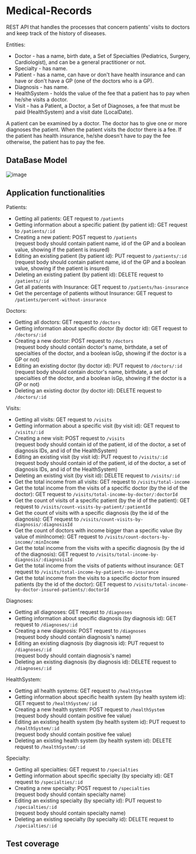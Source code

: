 # Medical-Records
REST API that handles the processes that concern patients' visits to doctors and keep track of the history of diseases. 

Entities:
- Doctor - has a name, birth date, a Set of Specialties (Pediatrics, Surgery, Cardiologist), and can be a general practitioner or not.
- Specialty - has name.
- Patient - has a name, can have or don't have health insurance and can have or don't have a GP (one of the doctors who is a GP).
- Diagnosis - has name.
- HealthSystem - holds the value of the fee that a patient has to pay when he/she visits a doctor.
- Visit - has a Patient, a Doctor, a Set of Diagnoses, a fee that must be paid (HealthSystem) and a visit date (LocalDate).  

A patient can be examined by a doctor. The doctor has to give one or more diagnoses the patient. When the patient visits the doctor there is a fee. If the patient has health insurance, he/she doesn't have to pay the fee otherwise, the patient has to pay the fee.

## DataBase Model

![image](https://github.com/98AnnaM/Medical-Records/assets/147516467/1032f0bc-f02d-4f73-bff1-6f0bc84d0592)

## Application functionalities

Patients:
- Getting all patients: GET request to `/patients`
- Getting information about a specific patient (by patient id): GET request to `/patients/:id`
- Creating a new patient: POST request to `/patients`  
  (request body should contain patient name, id of the GP and a boolean value, showing if the patient is insured)
- Editing an existing patient (by patient id): PUT request to `/patients/:id`  
  (request body should contain patient name, id of the GP and a boolean value, showing if the patient is insured)
- Deleting an existing patient (by patient id): DELETE request to `/patients/:id`
- Get all patients with Insurance: GET request to `/patients/has-insurance`
- Get the percentage of patients without Insurance: GET request to `/patients/percent-without-insurance`

Doctors:
- Getting all doctors: GET request to `/doctors`
- Getting information about specific doctor (by doctor id): GET request to `/doctors/:id`
- Creating a new doctor: POST request to `/doctors`  
  (request body should contain doctor's name, birthdate, a set of specialties of the doctor, and a boolean isGp, showing if the doctor is a GP or not)
- Editing an existing doctor (by doctor id): PUT request to `/doctors/:id`  
  (request body should contain doctor's name, birthdate, a set of specialties of the doctor, and a boolean isGp, showing if the doctor is a GP or not)
- Deleting an existing doctor (by doctor id): DELETE request to `/doctors/:id`

Visits:
- Getting all visits: GET request to `/visits`
- Getting information about a specific visit (by visit id): GET request to `/visits/:id`
- Creating a new visit: POST request to `/visits`  
  (request body should contain id of the patient, id of the doctor, a set of diagnosis IDs, and id of the HealthSystem)
- Editing an existing visit (by visit id): PUT request to `/visits/:id`  
  (request body should contain id of the patient, id of the doctor, a set of diagnosis IDs, and id of the HealthSystem)
- Deleting an existing visit (by visit id): DELETE request to `/visits/:id`
- Get the total income from all visits: GET request to `/visits/total-income`
- Get the total income from the visits of a specific doctor (by the id of the doctor): GET request to `/visits/total-income-by-doctor/:doctorId`
- Get the count of visits of a specific patient (by the id of the patient): GET request to `/visits/count-visits-by-patient/:patientId`
- Get the count of visits with a specific diagnosis (by the id of the diagnosis): GET request to `/visits/count-visits-by-diagnosis/:diagnosisId`
- Get the count of doctors with income bigger than a specific value (by value of minIncome): GET request to `/visits/count-doctors-by-income/:minIncome`
- Get the total income from the visits with a specific diagnosis (by the id of the diagnosis): GET request to `/visits/total-income-by-diagnosis/:diagnosisId`
- Get the total income from the visits of patients without insurance: GET request to `/visits/total-income-by-patients-no-insurance`
- Get the total income from the visits to a specific doctor from insured patients (by the id of the doctor): GET request to `/visits/total-income-by-doctor-insured-patients/:doctorId`
  
Diagnoses:
- Getting all diagnoses: GET request to `/diagnoses`
- Getting information about specific diagnosis (by diagnosis id): GET request to `/diagnoses/:id`
- Creating a new diagnosis: POST request to `/diagnoses`  
  (request body should contain diagnosis's name)
- Editing an existing diagnosis (by diagnosis id): PUT request to `/diagnoses/:id`  
  (request body should contain diagnosis's name)
- Deleting an existing diagnosis (by diagnosis id): DELETE request to `/diagnoses/:id`

HealthSystem:
- Getting all health systems: GET request to `/healthSystem`
- Getting information about specific health system (by health system id): GET request to `/healthSystem/:id`
- Creating a new health system: POST request to `/healthSystem`  
  (request body should contain positive fee value)
- Editing an existing health system (by health system id): PUT request to `/healthSystem/:id`  
  (request body should contain positive fee value)
- Deleting an existing health system (by health system id): DELETE request to `/healthSystem/:id`

Specialty:
- Getting all specialties: GET request to `/specialties`
- Getting information about specific specialty (by specialty id): GET request to `/specialties/:id`
- Creating a new specialty: POST request to `/specialties`  
  (request body should contain specialty name)
- Editing an existing specialty (by specialty id): PUT request to `/specialties/:id`  
  (request body should contain specialty name)
- Deleting an existing specialty (by specialty id): DELETE request to `/specialties/:id`

## Test coverage
